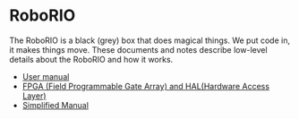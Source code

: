 # RoboRIO
The RoboRIO is a black (grey) box that does magical things. We put code in, it makes things move. These documents and notes describe low-level details about the RoboRIO and how it works.

 - [User manual](http://www.ni.com/pdf/manuals/374474a.pdf)
 - [FPGA (Field Programmable Gate Array) and HAL(Hardware Access Layer)](https://www.chiefdelphi.com/t/custom-roborio-hal-where-to-find-c-library-for-roborio-fpga/144944/9)
 - [Simplified Manual](https://mililanirobotics.gitbooks.io/frc-electrical-bible/content/roboRIO/index.html)